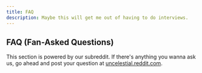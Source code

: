 ```yaml
---
title: FAQ
description: Maybe this will get me out of having to do interviews. 
---
```


## FAQ (Fan-Asked Questions)

This section is powered by our subreddit. If there's anything you wanna ask us, go ahead and
post your question at [uncelestial.reddit.com](http://uncelestial.reddit.com).

<script src="http://www.reddit.com/r/uncelestial/top/.embed?limit=20&t=all" type="text/javascript"></script>
